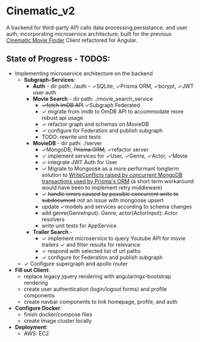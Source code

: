 # Cinematic_v2
A backend for third-party API calls data processing,persistance, and user auth; incorporating microservice architecture; built for the previous [Cinematic Movie Finder](https://github.com/yogs0ddhoth/Cinematic-Film-Finder) Client refactored for Angular.
## State of Progress - TODOS:
* Implementing microservice architecture on the backend
    * **Subgraph-Services**:
        - **Auth** - dir path: ./auth - &check;SQLite, &check;Prisma ORM, &check;bcrypt, &check;JWT user auth
        - **Movie Search** - dir path: ./movie_search_service 
            - ~~&check;fetch ImDB API~~ &check;Subgraph Federated
            - &check; migrate from imdb to OmDB API to accommodate more robust api usage 
            - &check; refactor graph and schemas on MovieDB
            - &check; configure for Federation and publish subgraph
            - TODO: rewrite unit tests
        - **MovieDB** - dir path: ./server 
            - &check;MongoDB, ~~Prisma ORM,~~ &check;refactor server
            - &check; implement services for &check;User, &check;Genre, &check;Actor, &check;Movie
            - &check; integrate JWT Auth for User
            - &check; Migrate to Mongoose as a more performant longterm solution to [WriteConflicts raised by concurrent MongoDB transactions used by Prisma's ORM](https://github.com/prisma/prisma/issues/12814) (a short term workaround would have been to implement retry middleware)
            - &check; ~~handle errors caused by possible concurrent write to subdocument~~ not an issue with mongoose upsert
            - update &check;models and services according to schema changes
            - add genre(GenreInput): Genre, actor(ActorInput): Actor resolvers
            - write unit tests for AppService
        - **Trailer Search** - 
            - &check; implement microservice to query Youtube API for movie trailers &check; and filter results for relevance
            - &check; respond with selected list of url paths 
            - &check; configure for Federation and publish subgraph
    - &check; Configure supergraph and apollo router
* **Fill out Client**:
    - replace legacy jquery rendering with angular/ngx-bootstrap rendering
    - create user authentication (login/logout forms) and profile components
    - create navbar components to link homepage, profile, and auth
* **Configure Docker**:
    - finish docker/compose files
    - create image cluster locally
* **Deployment**:
    - AWS: EC2